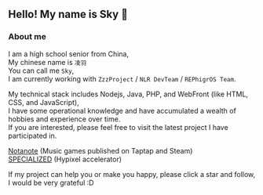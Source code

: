 ## Hello! My name is Sky 👋

### About me
I am a high school senior from China,<br>
My chinese name is ``` 凌羽 ```<br>
You can call me ``` Sky ```,<br>
I am currently working with ``` ZzzProject ``` / ``` NLR DevTeam ``` / ``` REPhigrOS Team ```.<br>

My technical stack includes Nodejs, Java, PHP, and WebFront (like HTML, CSS, and JavaScript),<br>
I have some operational knowledge and have accumulated a wealth of hobbies and experience over time.<br>
If you are interested, please feel free to visit the latest project I have participated in.<br>

[Notanote](https://notanote.cn) (Music games published on Taptap and Steam)<br>
[SPECIALIZED](https://specialized.work) (Hypixel accelerator)<br>

If my project can help you or make you happy, please click a star and follow, I would be very grateful :D<br>
